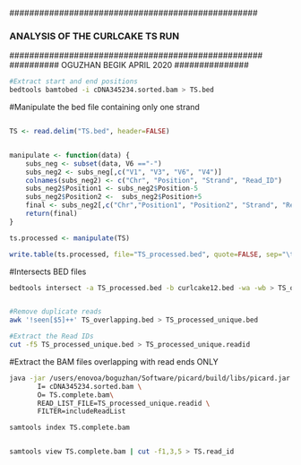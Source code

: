 ##################################################
### ANALYSIS OF THE CURLCAKE TS RUN ###
###################################################
########## OGUZHAN BEGIK APRIL 2020 ###############



```bash
#Extract start and end positions
bedtools bamtobed -i cDNA345234.sorted.bam > TS.bed
```


#Manipulate the bed file containing only one strand 
```R

TS <- read.delim("TS.bed", header=FALSE)


manipulate <- function(data) {
	subs_neg <- subset(data, V6 =="-")
	subs_neg2 <- subs_neg[,c("V1", "V3", "V6", "V4")]
	colnames(subs_neg2) <- c("Chr", "Position", "Strand", "Read_ID")
	subs_neg2$Position1 <- subs_neg2$Position-5
	subs_neg2$Position2 <-  subs_neg2$Position+5
	final <- subs_neg2[,c("Chr","Position1", "Position2", "Strand", "Read_ID")]
	return(final)
}

ts.processed <- manipulate(TS)

write.table(ts.processed, file="TS_processed.bed", quote=FALSE, sep="\t", col.names=FALSE, row.names=FALSE)
```

#Intersects BED files 
```bash
bedtools intersect -a TS_processed.bed -b curlcake12.bed -wa -wb > TS_overlapping.bed


#Remove duplicate reads
awk '!seen[$5]++' TS_overlapping.bed > TS_processed_unique.bed

#Extract the Read IDs 
cut -f5 TS_processed_unique.bed > TS_processed_unique.readid

```


#Extract the BAM files overlapping with read ends ONLY
```bash
java -jar /users/enovoa/boguzhan/Software/picard/build/libs/picard.jar FilterSamReads \
       I= cDNA345234.sorted.bam \
       O= TS.complete.bam\
       READ_LIST_FILE=TS_processed_unique.readid \
       FILTER=includeReadList

samtools index TS.complete.bam


samtools view TS.complete.bam | cut -f1,3,5 > TS.read_id
```


